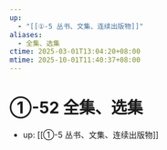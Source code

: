 ```yaml
---
up:
  - "[[①-5 丛书、文集、连续出版物]]"
aliases:
  - 全集、选集
ctime: 2025-03-01T13:04:20+08:00
mtime: 2025-10-01T11:40:37+08:00
---
```


# ①-52 全集、选集

- up: [[①-5 丛书、文集、连续出版物]]
